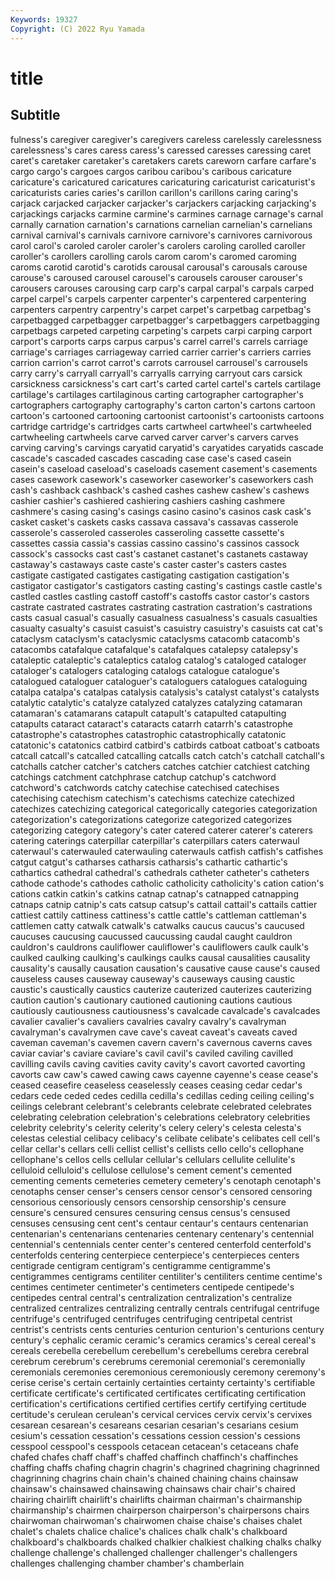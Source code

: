 ```yaml
---
Keywords: 19327
Copyright: (C) 2022 Ryu Yamada
---
```



# title

## Subtitle
fulness's
caregiver caregiver's caregivers careless carelessly carelessness carelessness's cares caress caress's
caressed caresses caressing caret caret's caretaker caretaker's caretakers carets careworn
carfare carfare's cargo cargo's cargoes cargos caribou caribou's caribous caricature
caricature's caricatured caricatures caricaturing caricaturist caricaturist's caricaturists caries caries's carillon
carillon's carillons caring caring's carjack carjacked carjacker carjacker's carjackers carjacking
carjacking's carjackings carjacks carmine carmine's carmines carnage carnage's carnal carnally
carnation carnation's carnations carnelian carnelian's carnelians carnival carnival's carnivals carnivore
carnivore's carnivores carnivorous carol carol's caroled caroler caroler's carolers caroling
carolled caroller caroller's carollers carolling carols carom carom's caromed caroming
caroms carotid carotid's carotids carousal carousal's carousals carouse carouse's caroused
carousel carousel's carousels carouser carouser's carousers carouses carousing carp carp's
carpal carpal's carpals carped carpel carpel's carpels carpenter carpenter's carpentered
carpentering carpenters carpentry carpentry's carpet carpet's carpetbag carpetbag's carpetbagged carpetbagger
carpetbagger's carpetbaggers carpetbagging carpetbags carpeted carpeting carpeting's carpets carpi carping
carport carport's carports carps carpus carpus's carrel carrel's carrels carriage
carriage's carriages carriageway carried carrier carrier's carriers carries carrion carrion's
carrot carrot's carrots carrousel carrousel's carrousels carry carry's carryall carryall's
carryalls carrying carryout cars carsick carsickness carsickness's cart cart's carted
cartel cartel's cartels cartilage cartilage's cartilages cartilaginous carting cartographer cartographer's
cartographers cartography cartography's carton carton's cartons cartoon cartoon's cartooned cartooning
cartoonist cartoonist's cartoonists cartoons cartridge cartridge's cartridges carts cartwheel cartwheel's
cartwheeled cartwheeling cartwheels carve carved carver carver's carvers carves carving
carving's carvings caryatid caryatid's caryatides caryatids cascade cascade's cascaded cascades
cascading case case's cased casein casein's caseload caseload's caseloads casement
casement's casements cases casework casework's caseworker caseworker's caseworkers cash cash's
cashback cashback's cashed cashes cashew cashew's cashews cashier cashier's cashiered
cashiering cashiers cashing cashmere cashmere's casing casing's casings casino casino's
casinos cask cask's casket casket's caskets casks cassava cassava's cassavas
casserole casserole's casseroled casseroles casseroling cassette cassette's cassettes cassia cassia's
cassias cassino cassino's cassinos cassock cassock's cassocks cast cast's castanet
castanet's castanets castaway castaway's castaways caste caste's caster caster's casters
castes castigate castigated castigates castigating castigation castigation's castigator castigator's castigators
casting casting's castings castle castle's castled castles castling castoff castoff's
castoffs castor castor's castors castrate castrated castrates castrating castration castration's
castrations casts casual casual's casually casualness casualness's casuals casualties casualty
casualty's casuist casuist's casuistry casuistry's casuists cat cat's cataclysm cataclysm's
cataclysmic cataclysms catacomb catacomb's catacombs catafalque catafalque's catafalques catalepsy catalepsy's
cataleptic cataleptic's cataleptics catalog catalog's cataloged cataloger cataloger's catalogers cataloging
catalogs catalogue catalogue's catalogued cataloguer cataloguer's cataloguers catalogues cataloguing catalpa
catalpa's catalpas catalysis catalysis's catalyst catalyst's catalysts catalytic catalytic's catalyze
catalyzed catalyzes catalyzing catamaran catamaran's catamarans catapult catapult's catapulted catapulting
catapults cataract cataract's cataracts catarrh catarrh's catastrophe catastrophe's catastrophes catastrophic
catastrophically catatonic catatonic's catatonics catbird catbird's catbirds catboat catboat's catboats
catcall catcall's catcalled catcalling catcalls catch catch's catchall catchall's catchalls
catcher catcher's catchers catches catchier catchiest catching catchings catchment catchphrase
catchup catchup's catchword catchword's catchwords catchy catechise catechised catechises catechising
catechism catechism's catechisms catechize catechized catechizes catechizing categorical categorically categories
categorization categorization's categorizations categorize categorized categorizes categorizing category category's cater
catered caterer caterer's caterers catering caterings caterpillar caterpillar's caterpillars caters
caterwaul caterwaul's caterwauled caterwauling caterwauls catfish catfish's catfishes catgut catgut's
catharses catharsis catharsis's cathartic cathartic's cathartics cathedral cathedral's cathedrals catheter
catheter's catheters cathode cathode's cathodes catholic catholicity catholicity's cation cation's
cations catkin catkin's catkins catnap catnap's catnapped catnapping catnaps catnip
catnip's cats catsup catsup's cattail cattail's cattails cattier cattiest cattily
cattiness cattiness's cattle cattle's cattleman cattleman's cattlemen catty catwalk catwalk's
catwalks caucus caucus's caucused caucuses caucusing caucussed caucussing caudal caught
cauldron cauldron's cauldrons cauliflower cauliflower's cauliflowers caulk caulk's caulked caulking
caulking's caulkings caulks causal causalities causality causality's causally causation causation's
causative cause cause's caused causeless causes causeway causeway's causeways causing
caustic caustic's caustically caustics cauterize cauterized cauterizes cauterizing caution caution's
cautionary cautioned cautioning cautions cautious cautiously cautiousness cautiousness's cavalcade cavalcade's
cavalcades cavalier cavalier's cavaliers cavalries cavalry cavalry's cavalryman cavalryman's cavalrymen
cave cave's caveat caveat's caveats caved caveman caveman's cavemen cavern
cavern's cavernous caverns caves caviar caviar's caviare caviare's cavil cavil's
caviled caviling cavilled cavilling cavils caving cavities cavity cavity's cavort
cavorted cavorting cavorts caw caw's cawed cawing caws cayenne cayenne's
cease cease's ceased ceasefire ceaseless ceaselessly ceases ceasing cedar cedar's
cedars cede ceded cedes cedilla cedilla's cedillas ceding ceiling ceiling's
ceilings celebrant celebrant's celebrants celebrate celebrated celebrates celebrating celebration celebration's
celebrations celebratory celebrities celebrity celebrity's celerity celerity's celery celery's celesta
celesta's celestas celestial celibacy celibacy's celibate celibate's celibates cell cell's
cellar cellar's cellars celli cellist cellist's cellists cello cello's cellophane
cellophane's cellos cells cellular cellular's cellulars cellulite cellulite's celluloid celluloid's
cellulose cellulose's cement cement's cemented cementing cements cemeteries cemetery cemetery's
cenotaph cenotaph's cenotaphs censer censer's censers censor censor's censored censoring
censorious censoriously censors censorship censorship's censure censure's censured censures censuring
census census's censused censuses censusing cent cent's centaur centaur's centaurs
centenarian centenarian's centenarians centenaries centenary centenary's centennial centennial's centennials center
center's centered centerfold centerfold's centerfolds centering centerpiece centerpiece's centerpieces centers
centigrade centigram centigram's centigramme centigramme's centigrammes centigrams centiliter centiliter's centiliters
centime centime's centimes centimeter centimeter's centimeters centipede centipede's centipedes central
central's centralization centralization's centralize centralized centralizes centralizing centrally centrals centrifugal
centrifuge centrifuge's centrifuged centrifuges centrifuging centripetal centrist centrist's centrists cents
centuries centurion centurion's centurions century century's cephalic ceramic ceramic's ceramics
ceramics's cereal cereal's cereals cerebella cerebellum cerebellum's cerebellums cerebra cerebral
cerebrum cerebrum's cerebrums ceremonial ceremonial's ceremonially ceremonials ceremonies ceremonious ceremoniously
ceremony ceremony's cerise cerise's certain certainly certainties certainty certainty's certifiable
certificate certificate's certificated certificates certificating certification certification's certifications certified certifies
certify certifying certitude certitude's cerulean cerulean's cervical cervices cervix cervix's
cervixes cesarean cesarean's cesareans cesarian cesarian's cesarians cesium cesium's cessation
cessation's cessations cession cession's cessions cesspool cesspool's cesspools cetacean cetacean's
cetaceans chafe chafed chafes chaff chaff's chaffed chaffinch chaffinch's chaffinches
chaffing chaffs chafing chagrin chagrin's chagrined chagrining chagrinned chagrinning chagrins
chain chain's chained chaining chains chainsaw chainsaw's chainsawed chainsawing chainsaws
chair chair's chaired chairing chairlift chairlift's chairlifts chairman chairman's chairmanship
chairmanship's chairmen chairperson chairperson's chairpersons chairs chairwoman chairwoman's chairwomen chaise
chaise's chaises chalet chalet's chalets chalice chalice's chalices chalk chalk's
chalkboard chalkboard's chalkboards chalked chalkier chalkiest chalking chalks chalky challenge
challenge's challenged challenger challenger's challengers challenges challenging chamber chamber's chamberlain
